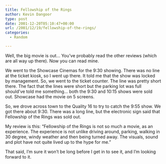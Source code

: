 ```yaml
---
title: Fellowship of the Rings
author: Kevin Dangoor
type: post
date: 2001-12-20T05:10:47+00:00
url: /2001/12/19/fellowship-of-the-rings/
categories:
  - Random

---
```

Well, the big movie is out&#8230; You&#8217;ve probably read the other reviews (which are all way up there). Now you can read mine.
  
<!--more-->


  
We went to the Showcase Cinemas for the 9:30 showing. There was no line at the ticket kiosk, so I went up there. It told me that the show was locked by management. So, we went to the ticket counter. The line was pretty short there. The fact that the lines were short but the parking lot was full should&#8217;ve told me something&#8230; both the 9:30 and 10:15 shows were sold out. Showcase had the movie on 5 screens.

So, we drove across town to the Quality 16 to try to catch the 9:55 show. We got there about 9:30. There was a long line, but the electronic sign said that Fellowship of the Rings was sold out.

My review is this: &#8220;Fellowship of the Rings is not so much a movie, as an experience. The experience is not unlike driving around, parking, walking in 30 degree, windy weather and then being turned away. The visuals, sound and plot have not quite lived up to the hype for me.&#8221;

That said, I&#8217;m sure it won&#8217;t be long before I get in to see it, and I&#8217;m looking forward to it.